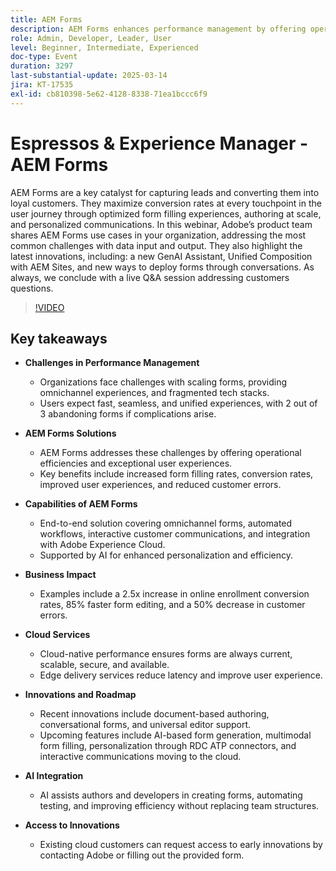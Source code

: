 ```yaml
---
title: AEM Forms
description: AEM Forms enhances performance management by offering operational efficiencies and exceptional user experiences. Key benefits include increased form filling rates, conversion rates, improved user experiences, and reduced customer errors. Capabilities cover omnichannel forms, automated workflows, interactive customer communications, and integration with Adobe Experience Cloud, supported by AI for enhanced personalization. Business impacts include a 2.5x increase in online enrollment conversion rates, 85% faster form editing, and a 50% decrease in customer errors. Cloud-native performance ensures forms are current, scalable, secure, and available. Innovations include document-based authoring, conversational forms, and universal editor support. AI assists in creating forms, automating testing, and improving efficiency. Access early innovations by contacting Adobe. Summit sessions feature thought leadership, top innovations, and case studies. Access resources, register for the summit, and connect with solution account managers for further assistance.
role: Admin, Developer, Leader, User
level: Beginner, Intermediate, Experienced
doc-type: Event
duration: 3297
last-substantial-update: 2025-03-14
jira: KT-17535
exl-id: cb810398-5e62-4128-8338-71ea1bccc6f9
---
```

# Espressos & Experience Manager - AEM Forms

AEM Forms are a key catalyst for capturing leads and converting them into loyal customers. They maximize conversion rates at every touchpoint in the user journey through optimized form filling experiences, authoring at scale, and personalized communications. In this webinar, Adobe’s product team shares AEM Forms use cases in your organization, addressing the most common challenges with data input and output. They also highlight the latest innovations, including: a new GenAI Assistant, Unified Composition with AEM Sites, and new ways to deploy forms through conversations. As always, we conclude with a live Q&A session addressing customers questions.

>[!VIDEO](https://video.tv.adobe.com/v/3451636/?learn=on&enablevpops)

## Key takeaways


* **Challenges in Performance Management**

  * Organizations face challenges with scaling forms, providing omnichannel experiences, and fragmented tech stacks.
  * Users expect fast, seamless, and unified experiences, with 2 out of 3 abandoning forms if complications arise.

* **AEM Forms Solutions**

  * AEM Forms addresses these challenges by offering operational efficiencies and exceptional user experiences.
  * Key benefits include increased form filling rates, conversion rates, improved user experiences, and reduced customer errors.

* **Capabilities of AEM Forms**

  * End-to-end solution covering omnichannel forms, automated workflows, interactive customer communications, and integration with Adobe Experience Cloud.
  * Supported by AI for enhanced personalization and efficiency.

* **Business Impact**

  * Examples include a 2.5x increase in online enrollment conversion rates, 85% faster form editing, and a 50% decrease in customer errors.

* **Cloud Services**

  * Cloud-native performance ensures forms are always current, scalable, secure, and available.
  * Edge delivery services reduce latency and improve user experience.

* **Innovations and Roadmap**

  * Recent innovations include document-based authoring, conversational forms, and universal editor support.
  * Upcoming features include AI-based form generation, multimodal form filling, personalization through RDC ATP connectors, and interactive communications moving to the cloud.

* **AI Integration**

  * AI assists authors and developers in creating forms, automating testing, and improving efficiency without replacing team structures.

* **Access to Innovations**

  * Existing cloud customers can request access to early innovations by contacting Adobe or filling out the provided form.

